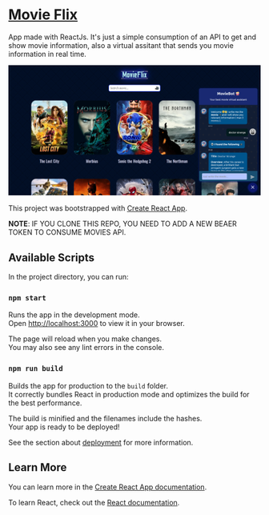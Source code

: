# [Movie Flix](https://rafalamao.github.io/react-movie-flix/)

App made with ReactJs. It's just a simple consumption of an API to get and show movie information, also a virtual assitant that sends you movie information in real time.

![image](https://github.com/RAFALAMAO/MyPortfolio/raw/master/public/images/projects/MoviesFlix.png)

This project was bootstrapped with [Create React App](https://github.com/facebook/create-react-app).

**NOTE**: IF YOU CLONE THIS REPO, YOU NEED TO ADD A NEW BEAER TOKEN TO CONSUME MOVIES API.

## Available Scripts

In the project directory, you can run:

### `npm start`

Runs the app in the development mode.\
Open [http://localhost:3000](http://localhost:3000) to view it in your browser.

The page will reload when you make changes.\
You may also see any lint errors in the console.

### `npm run build`

Builds the app for production to the `build` folder.\
It correctly bundles React in production mode and optimizes the build for the best performance.

The build is minified and the filenames include the hashes.\
Your app is ready to be deployed!

See the section about [deployment](https://facebook.github.io/create-react-app/docs/deployment) for more information.

## Learn More

You can learn more in the [Create React App documentation](https://facebook.github.io/create-react-app/docs/getting-started).

To learn React, check out the [React documentation](https://reactjs.org/).
